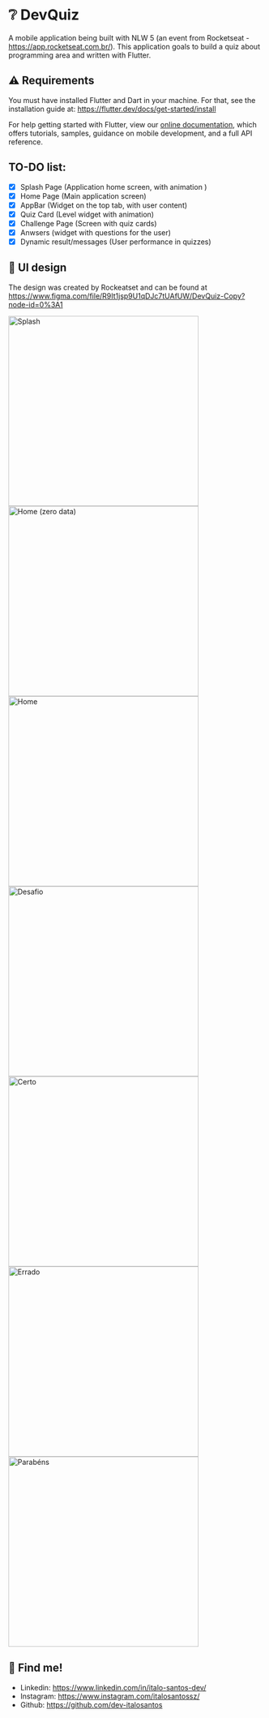 # ❔ DevQuiz

A mobile application being built with NLW 5 (an event from Rocketseat - https://app.rocketseat.com.br/). This application goals to build a quiz about programming area and written with Flutter.

## ⚠️ Requirements

You must have installed Flutter and Dart in your machine. For that, see the installation guide at: https://flutter.dev/docs/get-started/install

For help getting started with Flutter, view our
[online documentation](https://flutter.dev/docs), which offers tutorials,
samples, guidance on mobile development, and a full API reference.

## TO-DO list:
- [x] Splash Page (Application home screen, with animation )
- [x] Home Page (Main application screen)
- [x] AppBar (Widget on the top tab, with user content)
- [x] Quiz Card (Level widget with animation)
- [x] Challenge Page (Screen with quiz cards)
- [x] Anwsers (widget with questions for the user)
- [x] Dynamic result/messages (User performance in quizzes)

## 🎨 UI design

The design was created by Rockeatset and can be found at https://www.figma.com/file/R9It1jsp9U1qDJc7tUAfUW/DevQuiz-Copy?node-id=0%3A1

<img width="375" alt="Splash" src="https://user-images.githubusercontent.com/62223794/116496070-91c4c380-a87a-11eb-9c76-d0359f6e7b1f.png">
<img width="375" alt="Home (zero data)" src="https://user-images.githubusercontent.com/62223794/116496034-81ace400-a87a-11eb-8c1d-c607be7aded7.png">
<img width="375" alt="Home" src="https://user-images.githubusercontent.com/62223794/116496037-81ace400-a87a-11eb-8785-871319d2baea.png">
<img width="375" alt="Desafio" src="https://user-images.githubusercontent.com/62223794/116496032-81144d80-a87a-11eb-8c91-dc10c22816f0.png">
<img width="375" alt="Certo" src="https://user-images.githubusercontent.com/62223794/116496031-81144d80-a87a-11eb-862f-9168128bf61f.png">
<img width="375" alt="Errado" src="https://user-images.githubusercontent.com/62223794/116496033-81144d80-a87a-11eb-93cd-b4a0c2f3d5ff.png">
<img width="375" alt="Parabéns" src="https://user-images.githubusercontent.com/62223794/116496021-7e195d00-a87a-11eb-8550-9457da438fcb.png">


## 🔗 Find me!
- Linkedin: https://www.linkedin.com/in/italo-santos-dev/
- Instagram: https://www.instagram.com/italosantossz/
- Github: https://github.com/dev-italosantos
